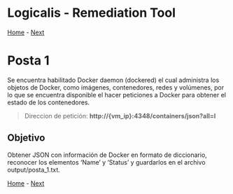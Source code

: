 # Logicalis - Remediation Tool

[Home](../README.md) - [Next](P2.md)

# Posta 1
Se encuentra habilitado Docker daemon (dockered) el cual administra los objetos de Docker, como imágenes, contenedores, redes y volúmenes, por lo que se encuentra disponible el hacer peticiones a Docker para obtener el estado de los contenedores.

> Direccion de petición:  **http://{vm_ip}:4348/containers/json?all=l**

## Objetivo
Obtener JSON con información de Docker en formato de diccionario, reconocer los elementos ‘Name’ y ‘Status’ y guardarlos en el archivo output/posta_1.txt.


[Home](../README.md) - [Next](P2.md)
